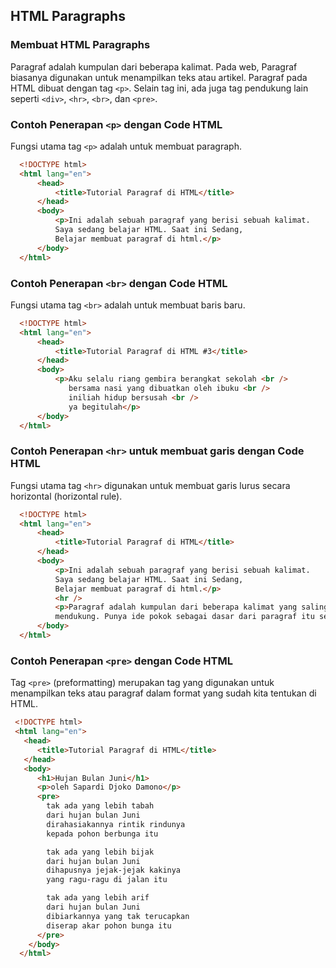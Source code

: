 ## HTML Paragraphs
### Membuat HTML Paragraphs
Paragraf adalah kumpulan dari beberapa kalimat. Pada web, Paragraf biasanya digunakan untuk menampilkan teks atau artikel.
Paragraf pada HTML dibuat dengan tag `<p>`. Selain tag ini, ada juga tag pendukung lain seperti `<div>`, `<hr>`, `<br>`, dan `<pre>`.

### Contoh Penerapan `<p>` dengan Code HTML
Fungsi utama tag `<p>` adalah untuk membuat paragraph.

```HTML
  <!DOCTYPE html>
  <html lang="en">
      <head>
          <title>Tutorial Paragraf di HTML</title>
      </head>
      <body>
          <p>Ini adalah sebuah paragraf yang berisi sebuah kalimat.
          Saya sedang belajar HTML. Saat ini Sedang,
          Belajar membuat paragraf di html.</p>
      </body>
  </html>
```

### Contoh Penerapan `<br>` dengan Code HTML
Fungsi utama tag `<br>` adalah untuk membuat baris baru.

```HTML
  <!DOCTYPE html>
  <html lang="en">
      <head>
          <title>Tutorial Paragraf di HTML #3</title>
      </head>
      <body>
          <p>Aku selalu riang gembira berangkat sekolah <br />
             bersama nasi yang dibuatkan oleh ibuku <br />
             iniliah hidup bersusah <br />
             ya begitulah</p>
      </body>
  </html>
```

### Contoh Penerapan `<hr>` untuk membuat garis dengan Code HTML
Fungsi utama tag `<hr>` digunakan untuk membuat garis lurus secara horizontal (horizontal rule).

```HTML
  <!DOCTYPE html>
  <html lang="en">
      <head>
          <title>Tutorial Paragraf di HTML</title>
      </head>
      <body>
          <p>Ini adalah sebuah paragraf yang berisi sebuah kalimat.
          Saya sedang belajar HTML. Saat ini Sedang,
          Belajar membuat paragraf di html.</p>
          <hr />
          <p>Paragraf adalah kumpulan dari beberapa kalimat yang saling
          mendukung. Punya ide pokok sebagai dasar dari paragraf itu sendiri.</p>
      </body>
  </html>
```
### Contoh Penerapan `<pre>` dengan Code HTML
Tag `<pre>` (preformatting) merupakan tag yang digunakan untuk menampilkan teks atau paragraf dalam format yang sudah kita tentukan di HTML.

```HTML
 <!DOCTYPE html>
 <html lang="en">
   <head>
      <title>Tutorial Paragraf di HTML</title>
   </head>
   <body>
      <h1>Hujan Bulan Juni</h1>
      <p>oleh Sapardi Djoko Damono</p>
      <pre>
        tak ada yang lebih tabah
        dari hujan bulan Juni
        dirahasiakannya rintik rindunya
        kepada pohon berbunga itu

        tak ada yang lebih bijak
        dari hujan bulan Juni
        dihapusnya jejak-jejak kakinya
        yang ragu-ragu di jalan itu

        tak ada yang lebih arif
        dari hujan bulan Juni
        dibiarkannya yang tak terucapkan
        diserap akar pohon bunga itu
      </pre>
    </body>
  </html>
```

